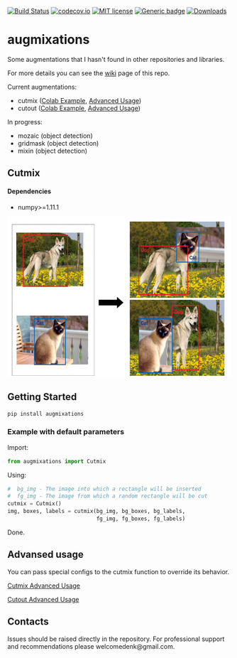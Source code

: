[![Build Status](https://travis-ci.com/TheDenk/augmixations.svg?branch=master)](https://travis-ci.com/TheDenk/augmixations)
[![codecov.io](https://codecov.io/github/TheDenk/augmixations/coverage.svg?branch=master)](https://codecov.io/github/TheDenk/augmixations?branch=master)
[![MIT license](https://img.shields.io/badge/License-MIT-blue.svg)](https://lbesson.mit-license.org/)
[![Generic badge](https://img.shields.io/badge/python-3.6|3.7|3.8-blue.svg)](https://shields.io/)
[![Downloads](https://pepy.tech/badge/augmixations)](https://pepy.tech/project/augmixations)

# augmixations
Some augmentations that I hasn't found in other repositories and libraries.  
  
For more details you can see the <a href="https://github.com/TheDenk/augmixations/wiki">wiki</a> page of this repo.  


Current augmentations:  
  - cutmix (<a href="https://github.com/TheDenk/augmixations/blob/master/examples/cutmix_example.ipynb">Colab Example</a>, <a href="https://github.com/TheDenk/augmixations/wiki/Cutmix-Advanced-Usage">Advanced Usage</a>)  
  - cutout (<a href="https://github.com/TheDenk/augmixations/blob/master/examples/cutout_example.ipynb">Colab Example</a>, <a href="https://github.com/TheDenk/augmixations/wiki/Cutout-Advanced-Usage">Advanced Usage</a>)  


In progress:  
  - mozaic (object detection)  
  - gridmask (object detection)  
  - mixin (object detection)  
   
## Cutmix  
#### Dependencies  

- numpy>=1.11.1
  
<p>
<img src="images/cutmix_current.png" width="600" height="360" title="Current cutmix"/> 
</p> 

## Getting Started
    pip install augmixations  

### Example with default parameters  


  Import:  
```python
from augmixations import Cutmix  
```
  Using:  
```python
#  bg_img - The image into which a rectangle will be inserted  
#  fg_img - The image from which a random rectangle will be cut 
cutmix = Cutmix()
img, boxes, labels = cutmix(bg_img, bg_boxes, bg_labels,
                            fg_img, fg_boxes, fg_labels)  
```
  Done.
 
## Advansed usage 

<p>You can pass special configs to the cutmix function to override its behavior.</p>   
<a href="https://github.com/TheDenk/augmixations/wiki/Cutmix-Advanced-Usage"><p>Cutmix Advanced Usage</p></a>  
<a href="https://github.com/TheDenk/augmixations/wiki/Cutout-Advanced-Usage"><p>Cutout Advanced Usage</p></a>  

## Contacts
<p>Issues should be raised directly in the repository. For professional support and recommendations please <a>welcomedenk@gmail.com</a>.</p>
  
  
